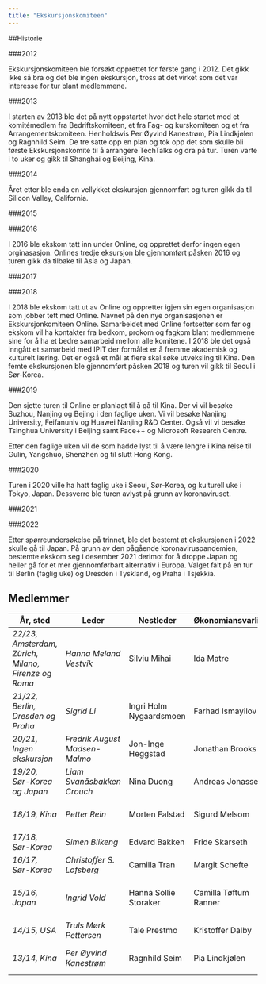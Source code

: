 ```yaml
---
title: "Ekskursjonskomiteen"
---
```


##Historie

###2012

Ekskursjonskomiteen ble forsøkt opprettet for første gang i 2012. Det gikk ikke så bra og det ble ingen ekskursjon, tross at det virket som det var interesse for tur blant medlemmene. 

###2013

I starten av 2013 ble det på nytt oppstartet hvor det hele startet med et komitémedlem fra Bedriftskomiteen, et fra Fag- og kurskomiteen og et fra Arrangementskomiteen. Henholdsvis Per Øyvind Kanestrøm, Pia Lindkjølen og Ragnhild Seim. De tre satte opp en plan og tok opp det som skulle bli første Ekskursjonskomité til å arrangere TechTalks og dra på tur. Turen varte i to uker og gikk til Shanghai og Beijing, Kina. 

###2014

Året etter ble enda en vellykket ekskursjon gjennomført og turen gikk da til Silicon Valley, California. 

###2015


###2016

I 2016 ble ekskom tatt inn under Online, og opprettet derfor ingen egen orginasasjon. Onlines tredje eksursjon ble gjennomført påsken 2016 og turen gikk da tilbake til Asia og Japan. 

###2017

###2018

I 2018 ble ekskom tatt ut av Online og oppretter igjen sin egen organisasjon som jobber tett med Online. Navnet på den nye organisasjonen er Ekskursjonkomiteen Online. Samarbeidet med Online fortsetter som før og ekskom vil ha kontakter fra bedkom, prokom og fagkom blant medlemmene sine for å ha et bedre samarbeid mellom alle komitene. I 2018 ble det også inngått et samarbeid med IPIT der formålet er å fremme akademisk og kulturelt læring. Det er også et mål at flere skal søke utveksling til Kina. Den femte ekskursjonen ble gjennomført påsken 2018 og turen vil gikk til Seoul i Sør-Korea.

###2019

Den sjette turen til Online er planlagt til å gå til Kina. Der vi vil besøke Suzhou, Nanjing og Bejing i den faglige uken. Vi vil besøke Nanjing University, Feifanuniv og Huawei Nanjing R&D Center. Også vil vi besøke Tsinghua University i Beijing samt Face++ og Microsoft Research Centre.

Etter den faglige uken vil de som hadde lyst til å være lengre i Kina reise til Gulin, Yangshuo, Shenzhen og til slutt Hong Kong.

###2020

Turen i 2020 ville ha hatt faglig uke i Seoul, Sør-Korea, og kulturell uke i Tokyo, Japan. Dessverre ble turen avlyst på grunn av koronaviruset. 

###2021

###2022

Etter spørreundersøkelse på trinnet, ble det bestemt at ekskursjonen i 2022 skulle gå til Japan. På grunn av den pågående koronaviruspandemien, bestemte ekskom seg i desember 2021 derimot for å droppe Japan og heller gå for et mer gjennomførbart alternativ i Europa. Valget falt på en tur til Berlin (faglig uke) og Dresden i Tyskland, og Praha i Tsjekkia.

Medlemmer
---------
|År, sted|Leder|Nestleder|Økonomiansvarlig|   Medlemmer    |||||||||||||||
|---|---|---|---| --- | --- | --- |  --- |  --- | --- | --- | --- | --- | --- |--- |--- |--- |--- |---|
|*22/23, Amsterdam, Zürich, Milano, Firenze og Roma*|*Hanna Meland Vestvik*|Silviu Mihai|Ida Matre|David Lekve|Edvard Bjørnevik|Henrik Moe Wæhre|Jakob Keller|Mats Ellingsen|Mats Klevstad|Mats Nylander|Sara Holm Pedersen|Sebastian Hegreberg|Steffen Hæren|Thomas Hasvold
|*21/22, Berlin, Dresden og Praha*|*Sigrid Li*|Ingri Holm Nygaardsmoen|Farhad Ismayilov|Anniken Hoff|Fredrik Skaug|Ivar Hembre|Runar Johnsen|Thomas Thingsaker|Yngve Tryggestad Larsen
|*20/21, Ingen ekskursjon*|*Fredrik August Madsen-Malmo*|Jon-Inge Heggstad|Jonathan Brooks|Andreas Winther Moen|Fredrik Butler Wang|Karl Petter Aubert|Vidar Michaelsen
|*19/20, Sør-Korea og Japan*|*Liam Svanåsbakken Crouch*|Nina Duong|Andreas Jonassen|Mathias Brekkan|
|*18/19, Kina*|*Petter Rein*|Morten Falstad|Sigurd Melsom|Lars Kåre Syversen|Therese Federl|Ebba Fingarsen|Tore Stensaker Tefre|Helle Van Den Broek|Minh Ha Do|Kim Duong|
|*17/18, Sør-Korea*|*Simen Blikeng*|Edvard Bakken|Fride Skarseth|Lars Aders|Maria Rønning|Embrik Einang|Petter Lohne|Magnus Guttormsen|
|*16/17, Sør-Korea*|*Christoffer S. Lofsberg*|Camilla Tran|Margit Schefte|Dag Frode Solberg|Hung Thieu|Jie Li|Martin Bjerke|Oddrun Petursdottir | Quang-Tam Huynh | Rebekka Alvsvåg | Stian Jørgensrud |
|*15/16, Japan*|*Ingrid Vold*|Hanna Sollie Storaker| Camilla Tøftum Ranner| Håkon Solbjørg | Iselin Bjørnsgaard Erikssen | My Thao Nguyen | Uyen Dan Nguyen | Petter Rostrup | Sondre Sæterli Hjetland | Nikolai Hegelstad | Eirik Vikanes | Lars Henrik Søreide Grytten |
|*14/15, USA*|*Truls Mørk Pettersen*|Tale Prestmo| Kristoffer Dalby| Håkon Løvdal |Fredrik Berg| Petter Ekern | Jørgen Sirhaug | Kristian Volden | Sondre Dyvik |
|*13/14, Kina*|*Per Øyvind Kanestrøm*|Ragnhild Seim | Pia Lindkjølen | Christian Strand Young | Kathrine Steffensen | Anders Malmo | Vegar Lerpold | Øyvind Hellenes | Rikard Eide | Are Sjøberg |